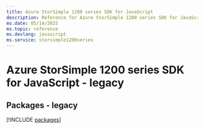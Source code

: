 ```yaml
---
title: Azure StorSimple 1200 series SDK for JavaScript
description: Reference for Azure StorSimple 1200 series SDK for JavaScript
ms.date: 05/14/2025
ms.topic: reference
ms.devlang: javascript
ms.service: storsimple1200series
---
```

# Azure StorSimple 1200 series SDK for JavaScript - legacy
## Packages - legacy
[!INCLUDE [packages](storsimple-1200-series-index.md)]
